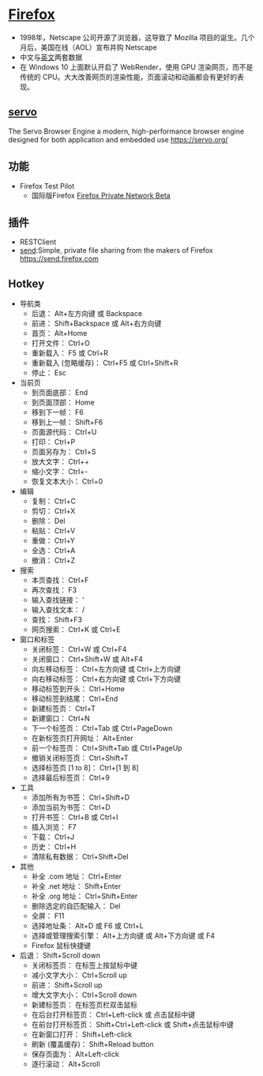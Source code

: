 # [Firefox](https://www.firefox.com)

* 1998年，Netscape 公司开源了浏览器，这导致了 Mozilla 项目的诞生。几个月后，美国在线（AOL）宣布并购 Netscape
* 中文与[英文](https://accounts.firefox.com)两套数据
* 在 Windows 10 上面默认开启了 WebRender，使用 GPU 渲染网页，而不是传统的 CPU。大大改善网页的渲染性能，页面滚动和动画都会有更好的表现。

## [servo](https://github.com/servo/servo)

The Servo Browser Engine a modern, high-performance browser engine designed for both application and embedded use <https://servo.org/>

## 功能

* Firefox Test Pilot
  - 国际版Firefox [Firefox Private Network Beta](https://private-network.firefox.com/)

## 插件

* RESTClient
* [send](https://github.com/mozilla/send):Simple, private file sharing from the makers of Firefox <https://send.firefox.com>

## Hotkey

* 导航类
  - 后退： Alt+左方向键 或  Backspace
  - 前进： Shift+Backspace 或  Alt+右方向键
  - 首页：  Alt+Home
  - 打开文件： Ctrl+O
  - 重新载入： F5 或  Ctrl+R
  - 重新载入 (忽略缓存)： Ctrl+F5 或  Ctrl+Shift+R
  - 停止： Esc
* 当前页
  - 到页面底部： End
  - 到页面顶部： Home
  - 移到下一帧： F6
  - 移到上一帧： Shift+F6
  - 页面源代码： Ctrl+U
  - 打印： Ctrl+P
  - 页面另存为： Ctrl+S
  - 放大文字： Ctrl++
  - 缩小文字： Ctrl+-
  - 恢复文本大小： Ctrl+0
* 编辑
  - 复制： Ctrl+C
  - 剪切： Ctrl+X
  - 删除： Del
  - 粘贴： Ctrl+V
  - 重做： Ctrl+Y
  - 全选： Ctrl+A
  - 撤消： Ctrl+Z
* 搜索
  - 本页查找： Ctrl+F
  - 再次查找： F3
  - 输入查找链接： '
  - 输入查找文本： /
  - 查找： Shift+F3
  - 网页搜索： Ctrl+K 或  Ctrl+E
* 窗口和标签
  - 关闭标签： Ctrl+W 或  Ctrl+F4
  - 关闭窗口： Ctrl+Shift+W 或  Alt+F4
  - 向左移动标签： Ctrl+左方向键 或  Ctrl+上方向键
  - 向右移动标签： Ctrl+右方向键 或  Ctrl+下方向键
  - 移动标签到开头： Ctrl+Home
  - 移动标签到结尾： Ctrl+End
  - 新建标签页： Ctrl+T
  - 新建窗口： Ctrl+N
  - 下一个标签页： Ctrl+Tab 或  Ctrl+PageDown
  - 在新标签页打开网址： Alt+Enter
  - 前一个标签页： Ctrl+Shift+Tab 或  Ctrl+PageUp
  - 撤销关闭标签页： Ctrl+Shift+T
  - 选择标签页 [1 to 8]： Ctrl+[1 到 8]
  - 选择最后标签页： Ctrl+9
* 工具
  - 添加所有为书签： Ctrl+Shift+D
  - 添加当前为书签： Ctrl+D
  - 打开书签： Ctrl+B 或  Ctrl+I
  - 插入浏览： F7
  - 下载： Ctrl+J
  - 历史： Ctrl+H
  - 清除私有数据： Ctrl+Shift+Del
* 其他
  - 补全 .com 地址： Ctrl+Enter
  - 补全 .net 地址： Shift+Enter
  - 补全 .org 地址： Ctrl+Shift+Enter
  - 删除选定的自匹配输入： Del
  - 全屏： F11
  - 选择地址条： Alt+D 或  F6 或  Ctrl+L
  - 选择或管理搜索引擎： Alt+上方向键 或  Alt+下方向键 或  F4
  - Firefox 鼠标快捷键
* 后退： Shift+Scroll down
  - 关闭标签页： 在标签上按鼠标中键
  - 减小文字大小：  Ctrl+Scroll up
  - 前进：  Shift+Scroll up
  - 增大文字大小：  Ctrl+Scroll down
  - 新建标签页：  在标签页栏双击鼠标
  - 在后台打开标签页：  Ctrl+Left-click 或  点击鼠标中键
  - 在前台打开标签页：  Shift+Ctrl+Left-click 或  Shift+点击鼠标中键
  - 在新窗口打开： Shift+Left-click
  - 刷新 (覆盖缓存)： Shift+Reload button
  - 保存页面为：  Alt+Left-click
  - 逐行滚动：  Alt+Scroll
